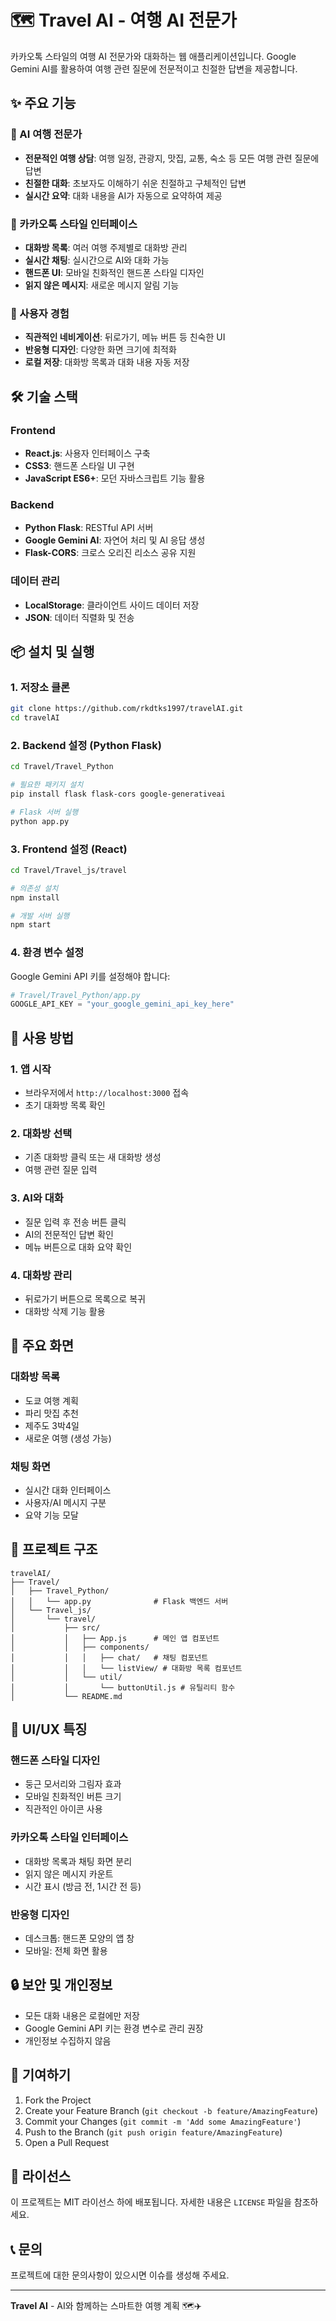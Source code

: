 # 🗺️ Travel AI - 여행 AI 전문가

카카오톡 스타일의 여행 AI 전문가와 대화하는 웹 애플리케이션입니다. Google Gemini AI를 활용하여 여행 관련 질문에 전문적이고 친절한 답변을 제공합니다.

## ✨ 주요 기능

### 🤖 AI 여행 전문가
- **전문적인 여행 상담**: 여행 일정, 관광지, 맛집, 교통, 숙소 등 모든 여행 관련 질문에 답변
- **친절한 대화**: 초보자도 이해하기 쉬운 친절하고 구체적인 답변
- **실시간 요약**: 대화 내용을 AI가 자동으로 요약하여 제공

### 💬 카카오톡 스타일 인터페이스
- **대화방 목록**: 여러 여행 주제별로 대화방 관리
- **실시간 채팅**: 실시간으로 AI와 대화 가능
- **핸드폰 UI**: 모바일 친화적인 핸드폰 스타일 디자인
- **읽지 않은 메시지**: 새로운 메시지 알림 기능

### 🎯 사용자 경험
- **직관적인 네비게이션**: 뒤로가기, 메뉴 버튼 등 친숙한 UI
- **반응형 디자인**: 다양한 화면 크기에 최적화
- **로컬 저장**: 대화방 목록과 대화 내용 자동 저장

## 🛠️ 기술 스택

### Frontend
- **React.js**: 사용자 인터페이스 구축
- **CSS3**: 핸드폰 스타일 UI 구현
- **JavaScript ES6+**: 모던 자바스크립트 기능 활용

### Backend
- **Python Flask**: RESTful API 서버
- **Google Gemini AI**: 자연어 처리 및 AI 응답 생성
- **Flask-CORS**: 크로스 오리진 리소스 공유 지원

### 데이터 관리
- **LocalStorage**: 클라이언트 사이드 데이터 저장
- **JSON**: 데이터 직렬화 및 전송

## 📦 설치 및 실행

### 1. 저장소 클론
```bash
git clone https://github.com/rkdtks1997/travelAI.git
cd travelAI
```

### 2. Backend 설정 (Python Flask)
```bash
cd Travel/Travel_Python

# 필요한 패키지 설치
pip install flask flask-cors google-generativeai

# Flask 서버 실행
python app.py
```

### 3. Frontend 설정 (React)
```bash
cd Travel/Travel_js/travel

# 의존성 설치
npm install

# 개발 서버 실행
npm start
```

### 4. 환경 변수 설정
Google Gemini API 키를 설정해야 합니다:

```python
# Travel/Travel_Python/app.py
GOOGLE_API_KEY = "your_google_gemini_api_key_here"
```

## 🚀 사용 방법

### 1. 앱 시작
- 브라우저에서 `http://localhost:3000` 접속
- 초기 대화방 목록 확인

### 2. 대화방 선택
- 기존 대화방 클릭 또는 새 대화방 생성
- 여행 관련 질문 입력

### 3. AI와 대화
- 질문 입력 후 전송 버튼 클릭
- AI의 전문적인 답변 확인
- 메뉴 버튼으로 대화 요약 확인

### 4. 대화방 관리
- 뒤로가기 버튼으로 목록으로 복귀
- 대화방 삭제 기능 활용

## 📱 주요 화면

### 대화방 목록
- 도쿄 여행 계획
- 파리 맛집 추천  
- 제주도 3박4일
- 새로운 여행 (생성 가능)

### 채팅 화면
- 실시간 대화 인터페이스
- 사용자/AI 메시지 구분
- 요약 기능 모달

## 🔧 프로젝트 구조

```
travelAI/
├── Travel/
│   ├── Travel_Python/
│   │   └── app.py              # Flask 백엔드 서버
│   └── Travel_js/
│       └── travel/
│           ├── src/
│           │   ├── App.js      # 메인 앱 컴포넌트
│           │   ├── components/
│           │   │   ├── chat/   # 채팅 컴포넌트
│           │   │   └── listView/ # 대화방 목록 컴포넌트
│           │   └── util/
│           │       └── buttonUtil.js # 유틸리티 함수
│           └── README.md
```

## 🎨 UI/UX 특징

### 핸드폰 스타일 디자인
- 둥근 모서리와 그림자 효과
- 모바일 친화적인 버튼 크기
- 직관적인 아이콘 사용

### 카카오톡 스타일 인터페이스
- 대화방 목록과 채팅 화면 분리
- 읽지 않은 메시지 카운트
- 시간 표시 (방금 전, 1시간 전 등)

### 반응형 디자인
- 데스크톱: 핸드폰 모양의 앱 창
- 모바일: 전체 화면 활용

## 🔒 보안 및 개인정보

- 모든 대화 내용은 로컬에만 저장
- Google Gemini API 키는 환경 변수로 관리 권장
- 개인정보 수집하지 않음

## 🤝 기여하기

1. Fork the Project
2. Create your Feature Branch (`git checkout -b feature/AmazingFeature`)
3. Commit your Changes (`git commit -m 'Add some AmazingFeature'`)
4. Push to the Branch (`git push origin feature/AmazingFeature`)
5. Open a Pull Request

## 📄 라이선스

이 프로젝트는 MIT 라이선스 하에 배포됩니다. 자세한 내용은 `LICENSE` 파일을 참조하세요.

## 📞 문의

프로젝트에 대한 문의사항이 있으시면 이슈를 생성해 주세요.

---

**Travel AI** - AI와 함께하는 스마트한 여행 계획 🗺️✈️
